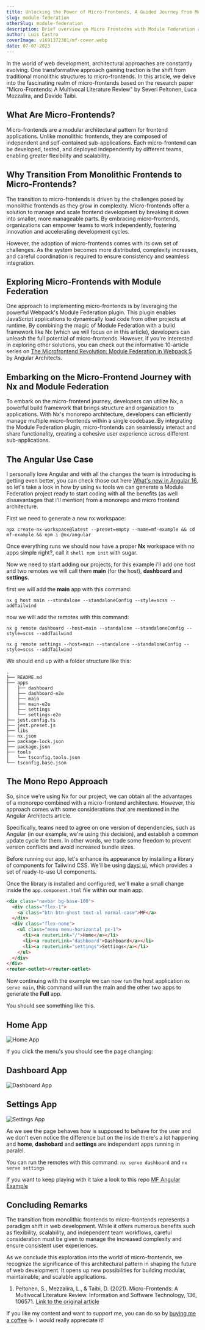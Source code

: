 ```yaml
---
title: Unlocking the Power of Micro-Frontends, A Guided Journey From Monolith to Modular
slug: module-federation
otherSlug: module-federation
description: Brief overview on Micro Frontedns with Module Federation and Nx Mono Repos.
author: Luis Castro
coverImage: v1691372381/mf-cover.webp
date: 07-07-2023
---
```


In the world of web development, architectural approaches are constantly evolving. One transformative approach gaining traction is the shift from traditional monolithic structures to micro-frontends. In this article, we delve into the fascinating realm of micro-frontends based on the research paper "Micro-Frontends: A Multivocal Literature Review" by Severi Peltonen, Luca Mezzalira, and Davide Taibi.

## What Are Micro-Frontends?

Micro-frontends are a modular architectural pattern for frontend applications. Unlike monolithic frontends, they are composed of independent and self-contained sub-applications. Each micro-frontend can be developed, tested, and deployed independently by different teams, enabling greater flexibility and scalability.

## Why Transition From Monolithic Frontends to Micro-Frontends?

The transition to micro-frontends is driven by the challenges posed by monolithic frontends as they grow in complexity. Micro-frontends offer a solution to manage and scale frontend development by breaking it down into smaller, more manageable parts. By embracing micro-frontends, organizations can empower teams to work independently, fostering innovation and accelerating development cycles.

However, the adoption of micro-frontends comes with its own set of challenges. As the system becomes more distributed, complexity increases, and careful coordination is required to ensure consistency and seamless integration.

## Exploring Micro-Frontends with Module Federation

One approach to implementing micro-frontends is by leveraging the powerful Webpack's Module Federation plugin. This plugin enables JavaScript applications to dynamically load code from other projects at runtime. By combining the magic of Module Federation with a build framework like Nx (which we will focus on in this article), developers can unleash the full potential of micro-frontends. However, if you're interested in exploring other solutions, you can check out the informative 10-article series on [The Microfrontend Revolution: Module Federation in Webpack 5](https://www.angulararchitects.io/en/aktuelles/the-microfrontend-revolution-module-federation-in-webpack-5/) by Angular Architects.

## Embarking on the Micro-Frontend Journey with Nx and Module Federation

To embark on the micro-frontend journey, developers can utilize Nx, a powerful build framework that brings structure and organization to applications. With Nx's monorepo architecture, developers can efficiently manage multiple micro-frontends within a single codebase. By integrating the Module Federation plugin, micro-frontends can seamlessly interact and share functionality, creating a cohesive user experience across different sub-applications.

## The Angular Use Case

I personally love Angular and with all the changes the team is introducing is getting even better, you can check those out here [What's new in Angular 16](https://dev.to/this-is-angular/whats-new-in-angular-16-375b), so let's take a look in how by using `Nx` tools we can generate a Module Federation project ready to start coding with all the benefits (as well dissavantages that i'll mention) from a monorepo and micro frontend architecture.

First we need to generate a new nx workspace:

```shell
npx create-nx-workspace@latest --preset=empty --name=mf-example && cd mf-example && npm i @nx/angular
```

Once everything runs we should now have a proper **Nx** workspace with no apps simple right?, call it `shell npm init` with sugar.

Now we need to start adding our projects, for this example i'll add one host and two remotes we will call them **main** (for the host), **dashboard** and **settings**.

first we will add the **main** app with this command:

```shell
nx g host main --standalone --standaloneConfig --style=scss --addTailwind
```

now we will add the remotes with this command:

```shell
nx g remote dashboard --host=main --standalone --standaloneConfig --style=scss --addTailwind
```

```shell
nx g remote settings --host=main --standalone --standaloneConfig --style=scss --addTailwind
```

We should end up with a folder structure like this:

```shell
.
├── README.md
├── apps
│   ├── dashboard
│   ├── dashboard-e2e
│   ├── main
│   ├── main-e2e
│   ├── settings
│   └── settings-e2e
├── jest.config.ts
├── jest.preset.js
├── libs
├── nx.json
├── package-lock.json
├── package.json
├── tools
│   └── tsconfig.tools.json
└── tsconfig.base.json
```

## The Mono Repo Approach

So, since we're using Nx for our project, we can obtain all the advantages of a monorepo combined with a micro-frontend architecture. However, this approach comes with some considerations that are mentioned in the Angular Architects article.

Specifically, teams need to agree on one version of dependencies, such as Angular (in our example, we're using this decision), and establish a common update cycle for them. In other words, we trade some freedom to prevent version conflicts and avoid increased bundle sizes.

Before running our app, let's enhance its appearance by installing a library of components for Tailwind CSS. We'll be using [daysi ui](https://daisyui.com/), which provides a set of ready-to-use UI components.

Once the library is installed and configured, we'll make a small change inside the `app.component.html` file within our main app.

```html
<div class="navbar bg-base-100">
  <div class="flex-1">
    <a class="btn btn-ghost text-xl normal-case">MF</a>
  </div>
  <div class="flex-none">
    <ul class="menu menu-horizontal px-1">
      <li><a routerLink="/">Home</a></li>
      <li><a routerLink="dashboard">Dashboard</a></li>
      <li><a routerLink="settings">Settings</a></li>
    </ul>
  </div>
</div>
<router-outlet></router-outlet>
```

Now continuing with the example we can now run the host application `nx serve main`, this command will run the main and the other two apps to generate the **Full** app.

You should see something like this.

## Home App

![Home App](https://dev-to-uploads.s3.amazonaws.com/uploads/articles/fv2dpvg2isgx0vm0jita.png)

If you click the menu's you should see the page changing:

## Dashboard App

![Dashboard App](https://dev-to-uploads.s3.amazonaws.com/uploads/articles/640358vp61ymlso2sd05.png)

## Settings App

![Settings App](https://dev-to-uploads.s3.amazonaws.com/uploads/articles/238k4mo1b9o9oia3sdj8.png)

As we see the page behaves how is supposed to behave for the user and we don't even notice the difference but on the inside there's a lot happening and **home**, **dashobard** and **settings** are independent apps running in paralel.

You can run the remotes with this command:
`nx serve dashboard` and `nx serve settings`

If you want to keep playing with it take a look to this repo [MF Angular Example](https://github.com/luishcastroc/mf-angular-ex)

## Concluding Remarks

The transition from monolithic frontends to micro-frontends represents a paradigm shift in web development. While it offers numerous benefits such as flexibility, scalability, and independent team workflows, careful consideration must be given to manage the increased complexity and ensure consistent user experiences.

As we conclude this exploration into the world of micro-frontends, we recognize the significance of this architectural pattern in shaping the future of web development. It opens up new possibilities for building modular, maintainable, and scalable applications.

1. Peltonen, S., Mezzalira, L., & Taibi, D. (2021). Micro-Frontends: A Multivocal Literature Review. Information and Software Technology, 136, 106571. [Link to the original article](https://www.sciencedirect.com/science/article/pii/S0950584921000549)

If you like my content and want to support me, you can do so by [buying me a coffee](https://www.buymeacoffee.com/luishcastrv) ☕️. I would really appreciate it!
